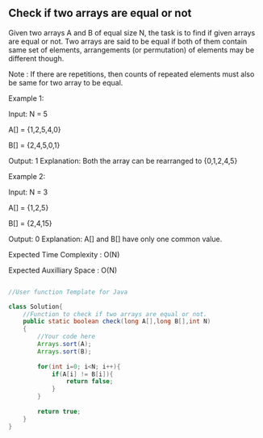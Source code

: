 ## Check if two arrays are equal or not


Given two arrays A and B of equal size N, the task is to find if given arrays are equal or not. Two arrays are said to be equal if both of them contain same set of elements, arrangements (or permutation) of elements may be different though.




Note : If there are repetitions, then counts of repeated elements must also be same for two array to be equal.





Example 1:

Input:
N = 5

A[] = {1,2,5,4,0}

B[] = {2,4,5,0,1}

Output: 1
Explanation: Both the array can be 
rearranged to {0,1,2,4,5}



Example 2:

Input:
N = 3

A[] = {1,2,5}

B[] = {2,4,15}

Output: 0
Explanation: A[] and B[] have only 
one common value.


Expected Time Complexity : O(N)

Expected Auxilliary Space : O(N)


```java

//User function Template for Java

class Solution{
    //Function to check if two arrays are equal or not.
    public static boolean check(long A[],long B[],int N)
    {
        //Your code here
        Arrays.sort(A);
        Arrays.sort(B);
        
        for(int i=0; i<N; i++){
            if(A[i] != B[i]){
                return false;
            }
        }
        
        return true;
    }
}
